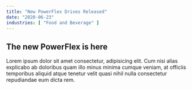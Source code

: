 ```yaml
---
title: "New PowerFlex Drives Released"
date: "2020-06-23"
industries: [ "Food and Beverage" ]
---
```


## The new PowerFlex is here

Lorem ipsum dolor sit amet consectetur, adipisicing elit. Cum nisi alias explicabo ab doloribus quam illo minus minima cumque veniam, at officiis temporibus aliquid atque tenetur velit quasi nihil nulla consectetur repudiandae eum dicta rem.
